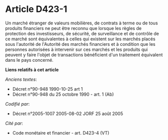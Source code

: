 # Article D423-1

Un marché étranger de valeurs mobilières, de contrats à terme ou de tous produits financiers ne peut être reconnu que lorsque
les règles de protection des investisseurs, de sécurité, de surveillance et de contrôle de ce marché sont équivalentes à
celles qui existent sur les marchés placés sous l'autorité de l'Autorité des marchés financiers et à condition que les
personnes autorisées à intervenir sur ces marchés et les produits qui peuvent y faire l'objet de transactions bénéficient
d'un traitement équivalent dans le pays concerné.

**Liens relatifs à cet article**

_Anciens textes_:

  - Décret n°90-948 1990-10-25 art 1
  - Décret n°90-948 du 25 octobre 1990 - art. 1 (Ab)

_Codifié par_:

  - Décret n°2005-1007 2005-08-02 JORF 25 août 2005

_Cité par_:

  - Code monétaire et financier - art. D423-4 (VT)
